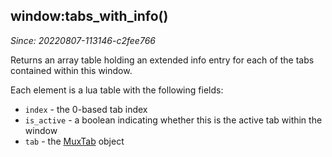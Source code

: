 ## window:tabs_with_info()

*Since: 20220807-113146-c2fee766*

Returns an array table holding an extended info entry for each of the tabs
contained within this window.

Each element is a lua table with the following fields:

* `index` - the 0-based tab index
* `is_active` - a boolean indicating whether this is the active tab within the window
* `tab` - the [MuxTab](../MuxTab/index.md) object

